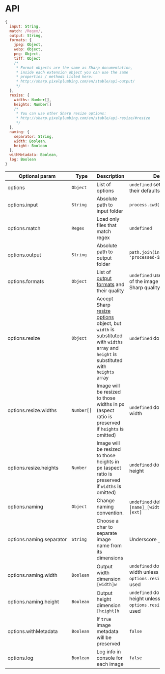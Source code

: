 # API

```js
{
  input: String,
  match: /Regex/,
  output: String,
  formats: {
    jpeg: Object,
    webp: Object,
    png: Object,
    tiff: Object
    /*
     * Format objects are the same as Sharp documentation,
     * inside each extension object you can use the same
     * properties / methods listed here:
     * http://sharp.pixelplumbing.com/en/stable/api-output/
     */
  },
  resize: {
    widths: Number[],
    heights: Number[]
    /*
     * You can use other Sharp resize options:
     * http://sharp.pixelplumbing.com/en/stable/api-resize/#resize
     */
  },
  naming: {
    separator: String,
    width: Boolean,
    height: Boolean
  },
  withMetadata: Boolean,
  log: Boolean
}
```

| Optional param | Type | Description | Default
| --- | --- | --- | --- |
| options | `Object` | List of options | `undefined` set all options to their defaults |
| options.input | `String` | Absolute path to input folder | `process.cwd()` |
| options.match | `Regex` | Load only files that match regex | `undefined` |
| options.output | `String` | Absolute path to output folder | `path.join(input, 'processed-images')` |
| options.formats | `Object` | List of [output formats](http://sharp.pixelplumbing.com/en/stable/api-output/#toformat) and their quality | `undefined` use same format of the image with default Sharp quality |
| options.resize | `Object` | Accept Sharp [resize options](http://sharp.pixelplumbing.com/en/stable/api-resize/#parameters) object, but `width` is substituted with `widths` array and `height` is substituted with `heights` array | `undefined` do not resize |
| options.resize.widths | `Number[]` | Image will be resized to those widths in px (aspect ratio is preserved if `heights` is omitted) | `undefined` do not resize width |
| options.resize.heights | `Number` | Image will be resized to those heights in px (aspect ratio is preserved if `widths` is omitted) | `undefined` do not resize height |
| options.naming | `Object` | Change naming convention. | `undefined` default to `[name]_[width]w_[height]h.[ext]` |
| options.naming.separator | `String` | Choose a char to separate image name from its dimensions | Underscore `_` |
| options.naming.width | `Boolean` | Output width dimension `[width]w` | `undefined` do not output width unless `options.resize.widths` is used |
| options.naming.height | `Boolean` | Output height dimension `[height]h` | `undefined` do not output height unless `options.resize.heights` is used |
| options.withMetadata| `Boolean` | If `true` image metadata will be preserved | `false` |
| options.log | `Boolean` | Log info in console for each image | `false` |
